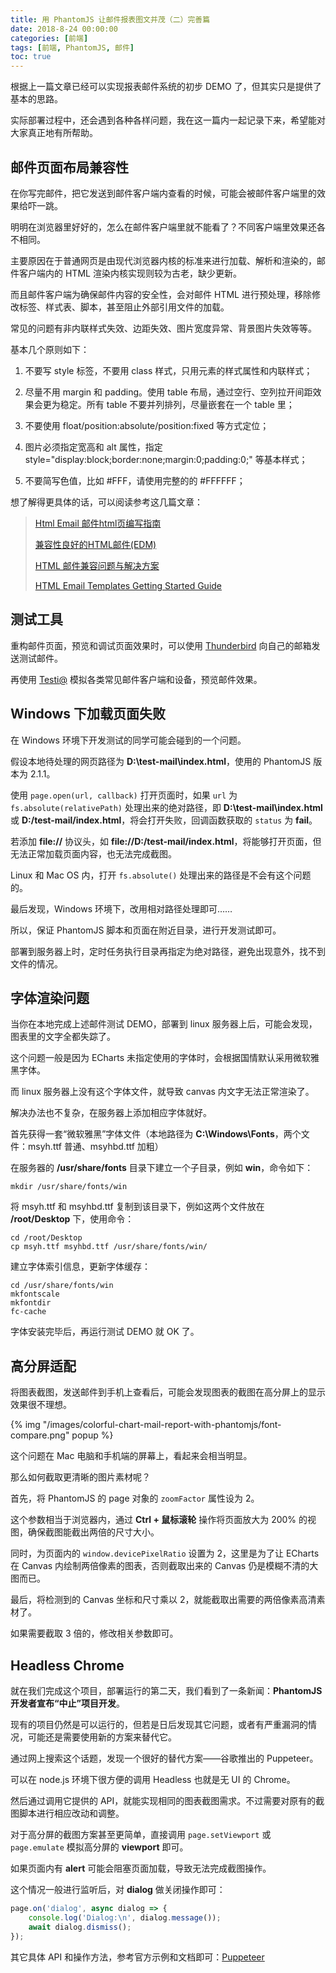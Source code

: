 ```yaml
---
title: 用 PhantomJS 让邮件报表图文并茂（二）完善篇
date: 2018-8-24 00:00:00
categories: [前端]
tags: [前端, PhantomJS, 邮件]
toc: true
---
```


根据上一篇文章已经可以实现报表邮件系统的初步 DEMO 了，但其实只是提供了基本的思路。

实际部署过程中，还会遇到各种各样问题，我在这一篇内一起记录下来，希望能对大家真正地有所帮助。

<!-- more -->

## 邮件页面布局兼容性

在你写完邮件，把它发送到邮件客户端内查看的时候，可能会被邮件客户端里的效果给吓一跳。

明明在浏览器里好好的，怎么在邮件客户端里就不能看了？不同客户端里效果还各不相同。

主要原因在于普通网页是由现代浏览器内核的标准来进行加载、解析和渲染的，邮件客户端内的 HTML 渲染内核实现则较为古老，缺少更新。

而且邮件客户端为确保邮件内容的安全性，会对邮件 HTML 进行预处理，移除修改标签、样式表、脚本，甚至阻止外部引用文件的加载。

常见的问题有非内联样式失效、边距失效、图片宽度异常、背景图片失效等等。

基本几个原则如下：

1. 不要写 style 标签，不要用 class 样式，只用元素的样式属性和内联样式；

2. 尽量不用 margin 和 padding。使用 table 布局，通过空行、空列拉开间距效果会更为稳定。所有 table 不要并列排列，尽量嵌套在一个 table 里；

3. 不要使用 float/position:absolute/position:fixed 等方式定位；

4. 图片必须指定宽高和 alt 属性，指定 style="display:block;border:none;margin:0;padding:0;" 等基本样式；

5. 不要简写色值，比如 #FFF，请使用完整的的 #FFFFFF；

想了解得更具体的话，可以阅读参考这几篇文章：

> [Html Email 邮件html页编写指南](https://www.cnblogs.com/lhweb15/p/6404626.html)
>
> [兼容性良好的HTML邮件(EDM)](https://swordair.com/principles-on-good-compatibility-html-mail-edm/)
>
> [HTML 邮件兼容问题与解决方案](https://segmentfault.com/a/1190000008864116)
>
> [HTML Email Templates Getting Started Guide](https://templates.mailchimp.com/)

## 测试工具

重构邮件页面，预览和调试页面效果时，可以使用 [Thunderbird](https://www.thunderbird.net/zh-CN) 向自己的邮箱发送测试邮件。

再使用 [Testi@](https://testi.at) 模拟各类常见邮件客户端和设备，预览邮件效果。

## Windows 下加载页面失败

在 Windows 环境下开发测试的同学可能会碰到的一个问题。

假设本地待处理的网页路径为 **D:\\test-mail\\index.html**，使用的 PhantomJS 版本为 2.1.1。

使用 `page.open(url, callback)` 打开页面时，如果 `url` 为 `fs.absolute(relativePath)` 处理出来的绝对路径，即 **D:\\test-mail\\index.html** 或  **D:/test-mail/index.html**，将会打开失败，回调函数获取的 `status` 为 **fail**。

若添加 **file://** 协议头，如 **file://D:/test-mail/index.html**，将能够打开页面，但无法正常加载页面内容，也无法完成截图。

Linux 和 Mac OS 内，打开 `fs.absolute()` 处理出来的路径是不会有这个问题的。

最后发现，Windows 环境下，改用相对路径处理即可……

所以，保证 PhantomJS 脚本和页面在附近目录，进行开发测试即可。

部署到服务器上时，定时任务执行目录再指定为绝对路径，避免出现意外，找不到文件的情况。

## 字体渲染问题

当你在本地完成上述邮件测试 DEMO，部署到 linux 服务器上后，可能会发现，图表里的文字全都失踪了。

这个问题一般是因为 ECharts 未指定使用的字体时，会根据国情默认采用微软雅黑字体。

而 linux 服务器上没有这个字体文件，就导致 canvas 内文字无法正常渲染了。

解决办法也不复杂，在服务器上添加相应字体就好。

首先获得一套“微软雅黑”字体文件（本地路径为 **C:\Windows\Fonts**，两个文件：msyh.ttf 普通、msyhbd.ttf 加粗）

在服务器的 **/usr/share/fonts** 目录下建立一个子目录，例如 **win**，命令如下：

```shell
mkdir /usr/share/fonts/win
```

将 msyh.ttf 和 msyhbd.ttf 复制到该目录下，例如这两个文件放在 **/root/Desktop** 下，使用命令：

```shell
cd /root/Desktop
cp msyh.ttf msyhbd.ttf /usr/share/fonts/win/
```

建立字体索引信息，更新字体缓存：

```shell
cd /usr/share/fonts/win
mkfontscale
mkfontdir
fc-cache
```

字体安装完毕后，再运行测试 DEMO 就 OK 了。

## 高分屏适配

将图表截图，发送邮件到手机上查看后，可能会发现图表的截图在高分屏上的显示效果很不理想。

{% img "/images/colorful-chart-mail-report-with-phantomjs/font-compare.png" popup %}

这个问题在 Mac 电脑和手机端的屏幕上，看起来会相当明显。

那么如何截取更清晰的图片素材呢？

首先，将 PhantomJS 的 page 对象的 `zoomFactor` 属性设为 2。

这个参数相当于浏览器内，通过 **Ctrl + 鼠标滚轮** 操作将页面放大为 200% 的视图，确保截图能截出两倍的尺寸大小。

同时，为页面内的 `window.devicePixelRatio` 设置为 2，这里是为了让 ECharts 在 Canvas 内绘制两倍像素的图表，否则截取出来的 Canvas 仍是模糊不清的大图而已。

最后，将检测到的 Canvas 坐标和尺寸乘以 2，就能截取出需要的两倍像素高清素材了。

如果需要截取 3 倍的，修改相关参数即可。

## Headless Chrome

就在我们完成这个项目，部署运行的第二天，我们看到了一条新闻：**PhantomJS 开发者宣布“中止”项目开发**。

现有的项目仍然是可以运行的，但若是日后发现其它问题，或者有严重漏洞的情况，可能还是需要使用新的方案来替代它。

通过网上搜索这个话题，发现一个很好的替代方案——谷歌推出的 Puppeteer。

可以在 node.js 环境下很方便的调用 Headless 也就是无 UI 的 Chrome。

然后通过调用它提供的 API，就能实现相同的图表截图需求。不过需要对原有的截图脚本进行相应改动和调整。

对于高分屏的截图方案甚至更简单，直接调用 `page.setViewport` 或 `page.emulate` 模拟高分屏的 **viewport** 即可。

如果页面内有 **alert** 可能会阻塞页面加载，导致无法完成截图操作。

这个情况一般进行监听后，对 **dialog** 做关闭操作即可：

```javascript
page.on('dialog', async dialog => {
    console.log('Dialog:\n', dialog.message());
    await dialog.dismiss();
});
```

其它具体 API 和操作方法，参考官方示例和文档即可：[Puppeteer](https://www.npmjs.com/package/puppeteer)

